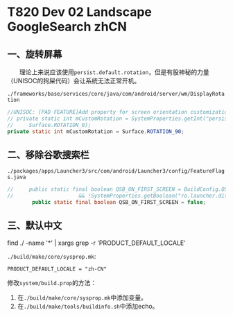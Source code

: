 # T820 Dev 02 Landscape GoogleSearch zhCN

## 一、旋转屏幕

&emsp;&emsp;理论上来说应该使用`persist.default.rotation`，但是有股神秘的力量（UNISOC的狗屎代码）会让系统无法正常开机。

`./frameworks/base/services/core/java/com/android/server/wm/DisplayRotation`

```java
//UNISOC: [PAD FEATURE]Add property for screen orientation customization
// private static int mCustomRotation = SystemProperties.getInt("persist.default.rotation",
//     Surface.ROTATION_0);
private static int mCustomRotation = Surface.ROTATION_90;
```

## 二、移除谷歌搜索栏

`./packages/apps/Launcher3/src/com/android/Launcher3/config/FeatureFlags.java`

```java
//     public static final boolean QSB_ON_FIRST_SCREEN = BuildConfig.QSB_ON_FIRST_SCREEN
//                     && !SystemProperties.getBoolean("ro.launcher.disable_qsb_on_first_screen", false);
        public static final boolean QSB_ON_FIRST_SCREEN = false;
```

## 三、默认中文

find ./ -name '*' | xargs grep -r 'PRODUCT_DEFAULT_LOCALE'

`./build/make/core/sysprop.mk`:

```
PRODUCT_DEFAULT_LOCALE = "zh-CN"
```

修改`system/build.prop`的方法：
 
1. 在`./build/make/core/sysprop.mk`中添加变量。
2. 在`./build/make/tools/buildinfo.sh`中添加echo。
